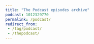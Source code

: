 ```yaml
---
title: "The Podcast episodes archive"
podcast: 1012329770
permalink: /podcast/
redirect_from:
 - /tag/podcast/
 - /thepodcast/
---
```

